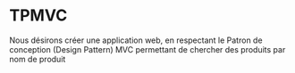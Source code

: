 # TPMVC
Nous désirons créer une application web, en respectant le Patron de conception (Design Pattern)  MVC permettant de chercher des produits par nom de produit
